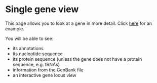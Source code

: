 # Single gene view

This page allows you to look at a gene in more detail. Click [here](https://opengenomebrowser.bioinformatics.unibe.ch/gene/FAM19471-i1-1.1_001004/)
for an example.

You will be able to see:

*   its annotations
*   its nucleotide sequence
*   its protein sequence (unless the gene does not have a protein sequence, e.g. tRNAs)
*   information from the GenBank file
*   an interactive gene locus view